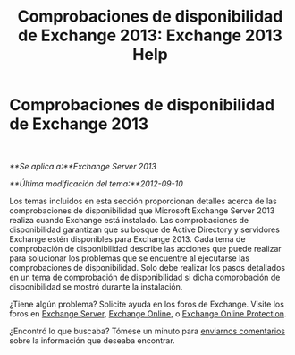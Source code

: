 ﻿---
title: 'Comprobaciones de disponibilidad de Exchange 2013: Exchange 2013 Help'
TOCTitle: Comprobaciones de disponibilidad de Exchange 2013
ms:assetid: 3b232ad3-01b1-4cdb-88c9-006bdc660f72
ms:mtpsurl: https://technet.microsoft.com/es-es/library/JJ150508(v=EXCHG.150)
ms:contentKeyID: 48268003
ms.date: 04/23/2018
mtps_version: v=EXCHG.150
ms.translationtype: HT
---

# Comprobaciones de disponibilidad de Exchange 2013

 

_**Se aplica a:**Exchange Server 2013_

_**Última modificación del tema:**2012-09-10_

Los temas incluidos en esta sección proporcionan detalles acerca de las comprobaciones de disponibilidad que Microsoft Exchange Server 2013 realiza cuando Exchange está instalado. Las comprobaciones de disponibilidad garantizan que su bosque de Active Directory y servidores Exchange estén disponibles para Exchange 2013. Cada tema de comprobación de disponibilidad describe las acciones que puede realizar para solucionar los problemas que se encuentre al ejecutarse las comprobaciones de disponibilidad. Solo debe realizar los pasos detallados en un tema de comprobación de disponibilidad si dicha comprobación de disponibilidad se mostró durante la instalación.

¿Tiene algún problema? Solicite ayuda en los foros de Exchange. Visite los foros en [Exchange Server](https://go.microsoft.com/fwlink/p/?linkid=60612), [Exchange Online](https://go.microsoft.com/fwlink/p/?linkid=267542), o [Exchange Online Protection](https://go.microsoft.com/fwlink/p/?linkid=285351).

¿Encontró lo que buscaba? Tómese un minuto para [enviarnos comentarios](mailto:exsetuphelpfeedback@microsoft.com?subject=exchange%202013%20setup%20help%20feedbac) sobre la información que deseaba encontrar.

